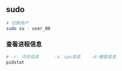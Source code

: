 ## sudo

```sh
# 切换用户
sudo su - user_00
```



### 查看进程信息

```sh
# -r: 内存信息		-u：cpu信息	-d:硬盘信息
pidstat 
```

